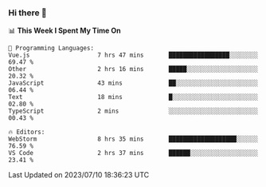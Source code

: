 ### Hi there 👋

<!--
**asdf12303116/asdf12303116** is a ✨ _special_ ✨ repository because its `README.md` (this file) appears on your GitHub profile.

Here are some ideas to get you started:

- 🔭 I’m currently working on ...
- 🌱 I’m currently learning ...
- 👯 I’m looking to collaborate on ...
- 🤔 I’m looking for help with ...
- 💬 Ask me about ...
- 📫 How to reach me: ...
- 😄 Pronouns: ...
- ⚡ Fun fact: ...
-->

<!--START_SECTION:waka-->
📊 **This Week I Spent My Time On** 

```text
💬 Programming Languages: 
Vue.js                   7 hrs 47 mins       █████████████████░░░░░░░░   69.47 % 
Other                    2 hrs 16 mins       █████░░░░░░░░░░░░░░░░░░░░   20.32 % 
JavaScript               43 mins             ██░░░░░░░░░░░░░░░░░░░░░░░   06.44 % 
Text                     18 mins             █░░░░░░░░░░░░░░░░░░░░░░░░   02.80 % 
TypeScript               2 mins              ░░░░░░░░░░░░░░░░░░░░░░░░░   00.43 % 

🔥 Editors: 
WebStorm                 8 hrs 35 mins       ███████████████████░░░░░░   76.59 % 
VS Code                  2 hrs 37 mins       ██████░░░░░░░░░░░░░░░░░░░   23.41 % 
```


 Last Updated on 2023/07/10 18:36:23 UTC
<!--END_SECTION:waka-->
